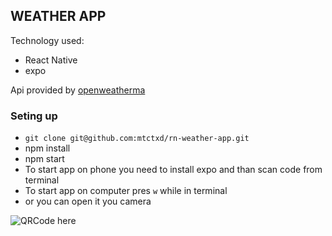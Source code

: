 ## WEATHER APP

Technology used:
- React Native
- expo

Api provided by [openweatherma](https://openweathermap.org/)


### Seting up
- `git clone git@github.com:mtctxd/rn-weather-app.git`
- npm install
- npm start
- To start app on phone you need to install expo and than scan code from terminal
- To start app on computer pres `w` while in terminal
- or you can open it you camera

![QRCode here](https://qr.expo.dev/expo-go?owner=mtctxd&slug=weather-360&releaseChannel=default&host=exp.host)